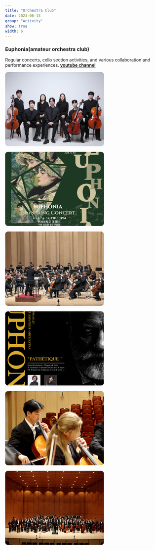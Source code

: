 ```yaml
---
title: "Orchestra Club"
date: 2023-06-15
group: "Activity"
show: true
width: 6
---
```


### Euphonia(amateur orchestra club)

<p>
  Regular concerts, cello section activities, and various collaboration and performance experiences.
  <a href="https://www.youtube.com/@euphonia_yonsei" target="_blank"><b>youtube channel</b></a>
</p>

<div style="display: flex; flex-wrap: wrap; gap: 18px;">
  <img src="/assets/images/orchestra1.jpg" width="320" height="240" style="object-fit:cover; aspect-ratio:4/3; border-radius:9px;">
  <img src="/assets/images/orchestra2.jpg" width="320" height="240" style="object-fit:cover; aspect-ratio:4/3; border-radius:9px;">
  <img src="/assets/images/orchestra3.jpg" width="320" height="240" style="object-fit:cover; aspect-ratio:4/3; border-radius:9px;">
  <img src="/assets/images/orchestra4.png" width="320" height="240" style="object-fit:cover; aspect-ratio:4/3; border-radius:9px;">
  <img src="/assets/images/orchestra5.jpg" width="320" height="240" style="object-fit:cover; aspect-ratio:4/3; border-radius:9px;">
  <img src="/assets/images/orchestra6.jpg" width="320" height="240" style="object-fit:cover; aspect-ratio:4/3; border-radius:9px;">
</div>
